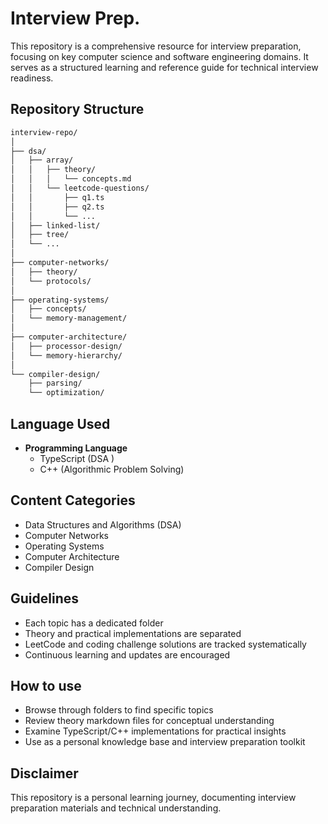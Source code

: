 # Interview Prep.

This repository is a comprehensive resource for interview preparation, focusing on key computer science and software engineering domains. It serves as a structured learning and reference guide for technical interview readiness.

## Repository Structure

```bash
interview-repo/
│
├── dsa/
│   ├── array/
│   │   ├── theory/
│   │   │   └── concepts.md
│   │   └── leetcode-questions/
│   │       ├── q1.ts
│   │       ├── q2.ts
│   │       └── ...
│   ├── linked-list/
│   ├── tree/
│   └── ...
│
├── computer-networks/
│   ├── theory/
│   └── protocols/
│
├── operating-systems/
│   ├── concepts/
│   └── memory-management/
│
├── computer-architecture/
│   ├── processor-design/
│   └── memory-hierarchy/
│
└── compiler-design/
    ├── parsing/
    └── optimization/
```

## Language Used

- **Programming Language**
    - TypeScript (DSA )
    - C++ (Algorithmic Problem Solving)

## Content Categories

- Data Structures and Algorithms (DSA)
- Computer Networks
- Operating Systems
- Computer Architecture
- Compiler Design

## Guidelines

- Each topic has a dedicated folder
- Theory and practical implementations are separated
- LeetCode and coding challenge solutions are tracked systematically
- Continuous learning and updates are encouraged

## How to use

- Browse through folders to find specific topics
- Review theory markdown files for conceptual understanding
- Examine TypeScript/C++ implementations for practical insights
- Use as a personal knowledge base and interview preparation toolkit

## Disclaimer

This repository is a personal learning journey, documenting interview preparation materials and technical understanding.
